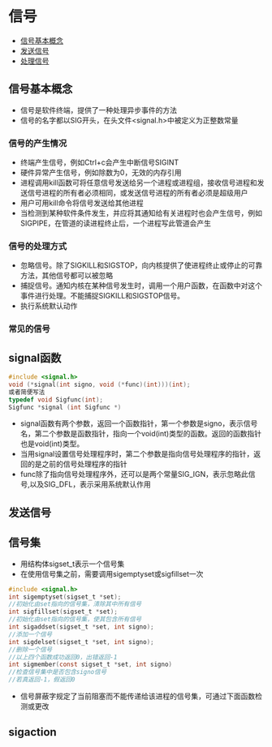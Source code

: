 # 信号

* [信号基本概念](#信号基本概念)
* [发送信号](#发送信号)
* [处理信号](#处理信号)







## 信号基本概念

* 信号是软件终端，提供了一种处理异步事件的方法
* 信号的名字都以SIG开头，在头文件<signal.h>中被定义为正整数常量

### 信号的产生情况

* 终端产生信号，例如Ctrl+c会产生中断信号SIGINT
* 硬件异常产生信号，例如除数为0，无效的内存引用
* 进程调用kill函数可将任意信号发送给另一个进程或进程组，接收信号进程和发送信号进程的所有者必须相同，或发送信号进程的所有者必须是超级用户
* 用户可用kill命令将信号发送给其他进程
* 当检测到某种软件条件发生，并应将其通知给有关进程时也会产生信号，例如SIGPIPE，在管道的读进程终止后，一个进程写此管道会产生

### 信号的处理方式

* 忽略信号。除了SIGKILL和SIGSTOP，向内核提供了使进程终止或停止的可靠方法，其他信号都可以被忽略
* 捕捉信号。通知内核在某种信号发生时，调用一个用户函数，在函数中对这个事件进行处理。不能捕捉SIGKILL和SIGSTOP信号。
* 执行系统默认动作

### 常见的信号

## signal函数

```c
#include <signal.h>
void (*signal(int signo, void (*func)(int)))(int);
或者简便写法
typedef void Sigfunc(int);
Sigfunc *signal (int Sigfunc *)
```

* signal函数有两个参数，返回一个函数指针，第一个参数是signo，表示信号名，第二个参数是函数指针，指向一个void(int)类型的函数。返回的函数指针也是void(int)类型。
* 当用signal设置信号处理程序时，第二个参数是指向信号处理程序的指针，返回的是之前的信号处理程序的指针
* func除了指向信号处理程序外，还可以是两个常量SIG_IGN，表示忽略此信号,以及SIG_DFL，表示采用系统默认作用




## 发送信号


## 信号集

* 用结构体sigset_t表示一个信号集
* 在使用信号集之前，需要调用sigemptyset或sigfillset一次

```c
#include <signal.h>
int sigemptyset(sigset_t *set);
//初始化由set指向的信号集，清除其中所有信号
int sigfillset(sigset_t *set);
//初始化由set指向的信号集，使其包含所有信号
int sigaddset(sigset_t *set, int signo);
//添加一个信号
int sigdelset(sigset_t *set, int signo);
//删除一个信号
//以上四个函数成功返回0，出错返回-1
int sigmember(const sigset_t *set, int signo)
//检查信号集中是否包含signo信号
//若真返回-1，假返回0
```

* 信号屏蔽字规定了当前阻塞而不能传递给该进程的信号集，可通过下面函数检测或更改




## sigaction